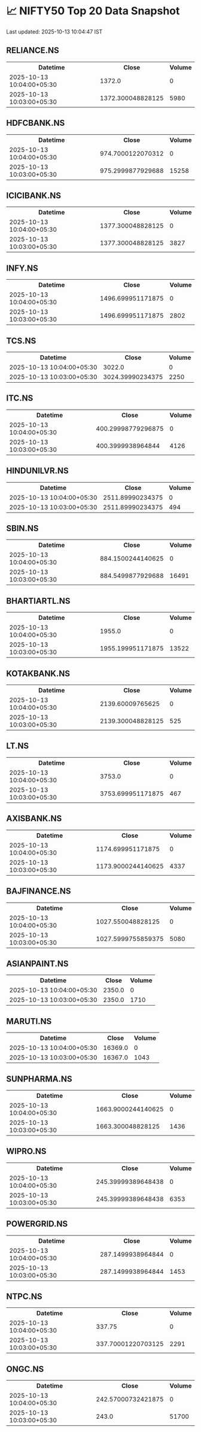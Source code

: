# 📈 NIFTY50 Top 20 Data Snapshot

Last updated: 2025-10-13 10:04:47 IST

## RELIANCE.NS

<table>
  <tr><th>Datetime</th><th>Close</th><th>Volume</th></tr>
  <tr><td>2025-10-13 10:04:00+05:30</td><td>1372.0</td><td>0</td></tr>
  <tr><td>2025-10-13 10:03:00+05:30</td><td>1372.300048828125</td><td>5980</td></tr>
</table>

## HDFCBANK.NS

<table>
  <tr><th>Datetime</th><th>Close</th><th>Volume</th></tr>
  <tr><td>2025-10-13 10:04:00+05:30</td><td>974.7000122070312</td><td>0</td></tr>
  <tr><td>2025-10-13 10:03:00+05:30</td><td>975.2999877929688</td><td>15258</td></tr>
</table>

## ICICIBANK.NS

<table>
  <tr><th>Datetime</th><th>Close</th><th>Volume</th></tr>
  <tr><td>2025-10-13 10:04:00+05:30</td><td>1377.300048828125</td><td>0</td></tr>
  <tr><td>2025-10-13 10:03:00+05:30</td><td>1377.300048828125</td><td>3827</td></tr>
</table>

## INFY.NS

<table>
  <tr><th>Datetime</th><th>Close</th><th>Volume</th></tr>
  <tr><td>2025-10-13 10:04:00+05:30</td><td>1496.699951171875</td><td>0</td></tr>
  <tr><td>2025-10-13 10:03:00+05:30</td><td>1496.699951171875</td><td>2802</td></tr>
</table>

## TCS.NS

<table>
  <tr><th>Datetime</th><th>Close</th><th>Volume</th></tr>
  <tr><td>2025-10-13 10:04:00+05:30</td><td>3022.0</td><td>0</td></tr>
  <tr><td>2025-10-13 10:03:00+05:30</td><td>3024.39990234375</td><td>2250</td></tr>
</table>

## ITC.NS

<table>
  <tr><th>Datetime</th><th>Close</th><th>Volume</th></tr>
  <tr><td>2025-10-13 10:04:00+05:30</td><td>400.29998779296875</td><td>0</td></tr>
  <tr><td>2025-10-13 10:03:00+05:30</td><td>400.3999938964844</td><td>4126</td></tr>
</table>

## HINDUNILVR.NS

<table>
  <tr><th>Datetime</th><th>Close</th><th>Volume</th></tr>
  <tr><td>2025-10-13 10:04:00+05:30</td><td>2511.89990234375</td><td>0</td></tr>
  <tr><td>2025-10-13 10:03:00+05:30</td><td>2511.89990234375</td><td>494</td></tr>
</table>

## SBIN.NS

<table>
  <tr><th>Datetime</th><th>Close</th><th>Volume</th></tr>
  <tr><td>2025-10-13 10:04:00+05:30</td><td>884.1500244140625</td><td>0</td></tr>
  <tr><td>2025-10-13 10:03:00+05:30</td><td>884.5499877929688</td><td>16491</td></tr>
</table>

## BHARTIARTL.NS

<table>
  <tr><th>Datetime</th><th>Close</th><th>Volume</th></tr>
  <tr><td>2025-10-13 10:04:00+05:30</td><td>1955.0</td><td>0</td></tr>
  <tr><td>2025-10-13 10:03:00+05:30</td><td>1955.199951171875</td><td>13522</td></tr>
</table>

## KOTAKBANK.NS

<table>
  <tr><th>Datetime</th><th>Close</th><th>Volume</th></tr>
  <tr><td>2025-10-13 10:04:00+05:30</td><td>2139.60009765625</td><td>0</td></tr>
  <tr><td>2025-10-13 10:03:00+05:30</td><td>2139.300048828125</td><td>525</td></tr>
</table>

## LT.NS

<table>
  <tr><th>Datetime</th><th>Close</th><th>Volume</th></tr>
  <tr><td>2025-10-13 10:04:00+05:30</td><td>3753.0</td><td>0</td></tr>
  <tr><td>2025-10-13 10:03:00+05:30</td><td>3753.699951171875</td><td>467</td></tr>
</table>

## AXISBANK.NS

<table>
  <tr><th>Datetime</th><th>Close</th><th>Volume</th></tr>
  <tr><td>2025-10-13 10:04:00+05:30</td><td>1174.699951171875</td><td>0</td></tr>
  <tr><td>2025-10-13 10:03:00+05:30</td><td>1173.9000244140625</td><td>4337</td></tr>
</table>

## BAJFINANCE.NS

<table>
  <tr><th>Datetime</th><th>Close</th><th>Volume</th></tr>
  <tr><td>2025-10-13 10:04:00+05:30</td><td>1027.550048828125</td><td>0</td></tr>
  <tr><td>2025-10-13 10:03:00+05:30</td><td>1027.5999755859375</td><td>5080</td></tr>
</table>

## ASIANPAINT.NS

<table>
  <tr><th>Datetime</th><th>Close</th><th>Volume</th></tr>
  <tr><td>2025-10-13 10:04:00+05:30</td><td>2350.0</td><td>0</td></tr>
  <tr><td>2025-10-13 10:03:00+05:30</td><td>2350.0</td><td>1710</td></tr>
</table>

## MARUTI.NS

<table>
  <tr><th>Datetime</th><th>Close</th><th>Volume</th></tr>
  <tr><td>2025-10-13 10:04:00+05:30</td><td>16369.0</td><td>0</td></tr>
  <tr><td>2025-10-13 10:03:00+05:30</td><td>16367.0</td><td>1043</td></tr>
</table>

## SUNPHARMA.NS

<table>
  <tr><th>Datetime</th><th>Close</th><th>Volume</th></tr>
  <tr><td>2025-10-13 10:04:00+05:30</td><td>1663.9000244140625</td><td>0</td></tr>
  <tr><td>2025-10-13 10:03:00+05:30</td><td>1663.300048828125</td><td>1436</td></tr>
</table>

## WIPRO.NS

<table>
  <tr><th>Datetime</th><th>Close</th><th>Volume</th></tr>
  <tr><td>2025-10-13 10:04:00+05:30</td><td>245.39999389648438</td><td>0</td></tr>
  <tr><td>2025-10-13 10:03:00+05:30</td><td>245.39999389648438</td><td>6353</td></tr>
</table>

## POWERGRID.NS

<table>
  <tr><th>Datetime</th><th>Close</th><th>Volume</th></tr>
  <tr><td>2025-10-13 10:04:00+05:30</td><td>287.1499938964844</td><td>0</td></tr>
  <tr><td>2025-10-13 10:03:00+05:30</td><td>287.1499938964844</td><td>1453</td></tr>
</table>

## NTPC.NS

<table>
  <tr><th>Datetime</th><th>Close</th><th>Volume</th></tr>
  <tr><td>2025-10-13 10:04:00+05:30</td><td>337.75</td><td>0</td></tr>
  <tr><td>2025-10-13 10:03:00+05:30</td><td>337.70001220703125</td><td>2291</td></tr>
</table>

## ONGC.NS

<table>
  <tr><th>Datetime</th><th>Close</th><th>Volume</th></tr>
  <tr><td>2025-10-13 10:04:00+05:30</td><td>242.57000732421875</td><td>0</td></tr>
  <tr><td>2025-10-13 10:03:00+05:30</td><td>243.0</td><td>51700</td></tr>
</table>

